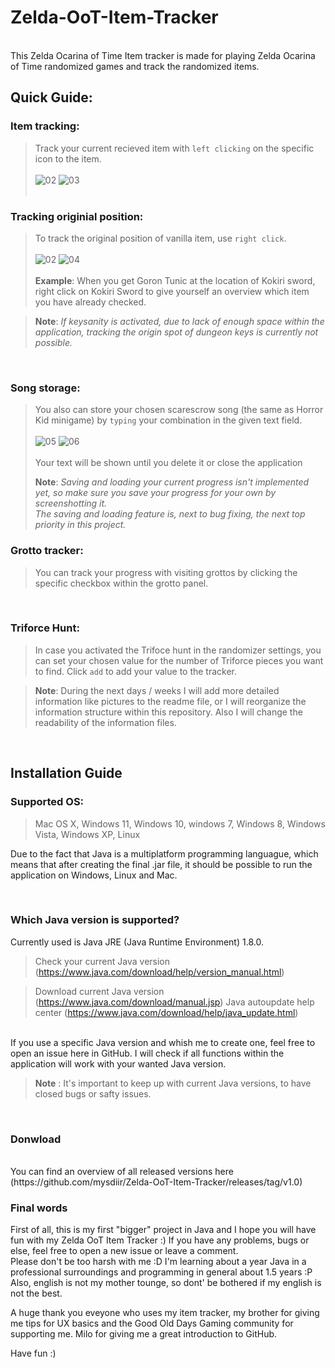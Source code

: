 # Zelda-OoT-Item-Tracker

<br>
This Zelda Ocarina of Time Item tracker is made for playing Zelda Ocarina of Time randomized games and track the randomized items.
<br>

## Quick Guide:

### Item tracking:         
> Track your current recieved item with `left clicking` on the specific icon to the item.
> <br>
> <br>
![02](https://user-images.githubusercontent.com/70364903/160780456-d0377396-ea4e-495e-a75e-5583d66ca42b.png)
![03](https://user-images.githubusercontent.com/70364903/160780458-10c79ec5-3924-49df-9998-c5be5e5846bc.png)
> <br>
> <br>
                  
### Tracking originial position:
> To track the original position of vanilla item, use `right click`.
> <br>
> <br>
> ![02](https://user-images.githubusercontent.com/70364903/160780456-d0377396-ea4e-495e-a75e-5583d66ca42b.png)
>![04](https://user-images.githubusercontent.com/70364903/160780461-97308db0-97b8-460f-ae07-9f950a66dd86.png)
> <br>
> <br>
>**Example**: When you get Goron Tunic at the location of Kokiri sword, right click on Kokiri Sword 
to give yourself an overview which item you have already checked.

> **Note**: *If keysanity is activated, due to lack of enough space within the application, tracking the origin 
> spot of dungeon keys is currently not possible.*

<br>

### Song storage:
> You also can store your chosen scarescrow song (the same as Horror Kid minigame) by `typing` your combination in the given text field.
> <br>
> <br>
> ![05](https://user-images.githubusercontent.com/70364903/160781016-e3db216b-074d-49e0-a41f-a4f580656189.PNG)
> ![06](https://user-images.githubusercontent.com/70364903/160781022-b5ee2c2f-6074-4ed0-82c3-bef6ac9f91d9.PNG)
> <br>
> <br>
> Your text will be shown until you delete it or close the application
> 
> **Note**: *Saving and loading your current progress isn't implemented yet, so make sure you save your progress for your
> own by screenshotting it.
> <br>
> The saving and loading feature is, next to bug fixing, the next top priority in this project.*
> <br>
        
### Grotto tracker:

> You can track your progress with visiting grottos by clicking the specific checkbox within the grotto panel.

<br>

### Triforce Hunt:

> In case you activated the Trifoce hunt in the randomizer settings, you can set your chosen value for the number of Triforce pieces you want to find.
Click `add` to add your value to the tracker.


> **Note**: During the next days / weeks I will add more detailed information like pictures to the readme file, or I will reorganize the information structure within this repository.
Also I will change the readability of the information files.


<br>

## Installation Guide

### Supported OS:
>Mac OS X, Windows 11, Windows 10, windows 7, Windows 8, Windows Vista, Windows XP, Linux

Due to the fact that Java is a multiplatform programming languague, which means that after creating the final .jar file, it should be possible to run the application on Windows, Linux and Mac.

<br>

### Which Java version is supported?

Currently used is Java JRE (Java Runtime Environment) 1.8.0.
<br>
> Check your current Java version (https://www.java.com/download/help/version_manual.html)

> Download current Java version (https://www.java.com/download/manual.jsp)
> Java autoupdate help center (https://www.java.com/download/help/java_update.html)

<br>
If you use a specific Java version and whish me to create one, feel free to open an issue here in GitHub.
I will check if all functions within the application will work with your wanted Java version.
<br>

> **Note** : It's important to keep up with current Java versions, to have closed bugs or safty issues.
<br>

### Donwload
<br>
You can find an overview of all released versions here  (https://github.com/mysdiir/Zelda-OoT-Item-Tracker/releases/tag/v1.0)
<br>

### Final words
First of all, this is my first "bigger" project in Java and I hope you will have fun with my Zelda OoT Item Tracker :)
If you have any problems, bugs or else, feel free to open a new issue or leave a comment.
<br>
Please don't be too harsh with me :D
I'm learning about a year Java in a professional surroundings and programming in general about 1.5 years :P
Also, english is not my mother tounge, so dont' be bothered if my english is not the best.

A huge thank you eveyone who uses my item tracker, my brother for giving me tips for UX basics and the Good Old Days Gaming community for supporting me.
Milo for giving me a great introduction to GitHub.

Have fun :)
